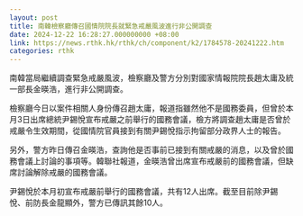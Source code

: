 ```yaml
---
layout: post
title: 南韓檢察廳傳召國情院院長就緊急戒嚴風波進行非公開調查
date: 2024-12-22 16:28:27.000000000 +08:00
link: https://news.rthk.hk/rthk/ch/component/k2/1784578-20241222.htm
categories: rthk
---
```


南韓當局繼續調查緊急戒嚴風波，檢察廳及警方分別對國家情報院院長趙太庸及統一部長金暎浩，進行非公開調查。

檢察廳今日以案件相關人身份傳召趙太庸，報道指雖然他不是國務委員，但曾於本月3日出席總統尹錫悅宣布戒嚴之前舉行的國務會議，檢方將調查趙太庸是否曾於戒嚴令生效期間，從國情院官員接到有關尹錫悅指示拘留部分政界人士的報告。

另外，警方昨日傳召金暎浩，查詢他是否事前已接到有關戒嚴的消息，以及曾於國務會議上討論的事項等。韓聯社報道，金暎浩曾出席宣布戒嚴前的國務會議，但缺席討論解除戒嚴的國務會議。

尹錫悅於本月初宣布戒嚴前舉行的國務會議，共有12人出席。截至目前除尹錫悅、前防長金龍顯外，警方已傳訊其餘10人。
